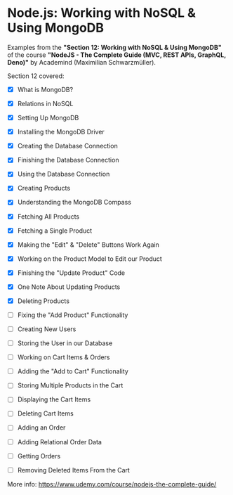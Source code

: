 # Node.js: Working with NoSQL & Using MongoDB

Examples from the **"Section 12: Working with NoSQL & Using MongoDB"** of the course **"NodeJS - The Complete Guide (MVC, REST APIs, GraphQL, Deno)"** by Academind (Maximilian Schwarzmüller).

Section 12 covered:

- [x] What is MongoDB?
- [x] Relations in NoSQL
- [x] Setting Up MongoDB
- [x] Installing the MongoDB Driver
- [x] Creating the Database Connection
- [x] Finishing the Database Connection
- [x] Using the Database Connection
- [x] Creating Products
- [x] Understanding the MongoDB Compass
- [x] Fetching All Products
- [x] Fetching a Single Product
- [x] Making the "Edit" & "Delete" Buttons Work Again
- [x] Working on the Product Model to Edit our Product
- [x] Finishing the "Update Product" Code
- [x] One Note About Updating Products
- [X] Deleting Products
- [ ] Fixing the "Add Product" Functionality
- [ ] Creating New Users
- [ ] Storing the User in our Database
- [ ] Working on Cart Items & Orders
- [ ] Adding the "Add to Cart" Functionality
- [ ] Storing Multiple Products in the Cart
- [ ] Displaying the Cart Items
- [ ] Deleting Cart Items
- [ ] Adding an Order
- [ ] Adding Relational Order Data
- [ ] Getting Orders
- [ ] Removing Deleted Items From the Cart



More info: https://www.udemy.com/course/nodejs-the-complete-guide/
